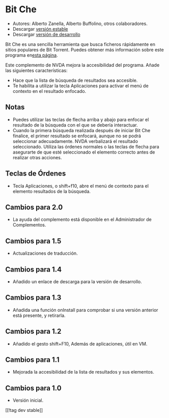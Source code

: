 # Bit Che #
*   Autores: Alberto Zanella, Alberto Buffolino, otros colaboradores.
*   Descargar [versión estable][1]
*   Descargar [versión de desarrollo][3]

Bit Che es una sencilla herramienta que busca ficheros rápidamente en sitios
populares de Bit Torrent.  Puedes obtener más información sobre este
programa en[esta página][2].

Este complemento de NVDA mejora la accesibilidad del programa. Añade las
siguientes características:

*   Hace que la lista de búsqueda de resultados sea accesible.
*   Te habilita a utilizar la tecla Aplicaciones para activar el menú de
    contexto en el resultado enfocado.


## Notas ##
*   Puedes utilizar las teclas de flecha  arriba y abajo para enfocar el
    resultado de la búsqueda con el que se debería interactuar.
*   Cuando la primera búsqueda realizada después de iniciar Bit Che
    finalice, el primer resultado se enfocará, aunque no se podrá
    seleccionar adecuadamente. NVDA verbalizará el resultado
    seleccionado. Utiliza las órdenes normales o las teclas de flecha para
    asegurarte de que esté seleccionado el elemento correcto antes de
    realizar otras acciones.


## Teclas de Órdenes ##
*   Tecla Aplicaciones, o shift+f10, abre el menú de contexto para el
    elemento resultados de la búsqueda.


## Cambios para 2.0 ##
*   La ayuda del complemento está disponible en el Administrador de
    Complementos.

## Cambios para 1.5 ##
*   Actualizaciones de traducción.

## Cambios para 1.4 ##
*   Añadido un enlace de descarga para la versión de desarrollo.

## Cambios para 1.3 ##
*   Añadida una función onInstall para comprobar si una versión anterior
    está presente, y retirarla.

## Cambios para  1.2 ##
*   Añadido el gesto shift+F10, Además de aplicaciones, útil en VM.

## Cambios para 1.1 ##
*   Mejorada la accesibilidad de la lista de resultados y sus elementos.

## Cambios para 1.0 ##
*   Versión inicial.

[[!tag dev stable]]

[1]: https://addons.nvda-project.org/files/get.php?file=bc

[2]: https://www.convivea.com

[3]: https://addons.nvda-project.org/files/get.php?file=bc-dev
